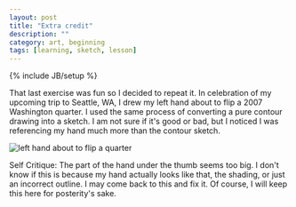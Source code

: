 ```yaml
---
layout: post
title: "Extra credit"
description: ""
category: art, beginning
tags: [learning, sketch, lesson]
---
```

{% include JB/setup %}
<p>That last exercise was fun so I decided to repeat it. In celebration of my upcoming trip to Seattle, WA, I drew my left hand about to flip a 2007 Washington quarter. I used the same process of converting a pure contour drawing into a sketch. I am not sure if it's good or bad, but I noticed I was referencing my hand much more than the contour sketch.</p>
<img src="{{ BASE_PATH }}/assets/images/hand_quarter_sm.jpg" alt="left hand about to flip a quarter" style="img-left"/>
<p>Self Critique: The part of the hand under the thumb seems too big. I don't know if this is because my hand actually looks like that, the shading, or just an incorrect outline. I may come back to this and fix it. Of course, I will keep this here for posterity's sake.</p>
